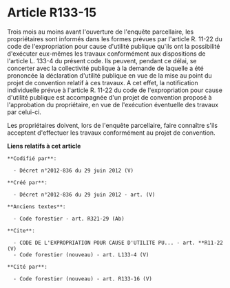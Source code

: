 # Article R133-15

Trois mois au moins avant l'ouverture de l'enquête parcellaire, les propriétaires sont informés dans les formes prévues par
l'article R. 11-22 du code de l'expropriation pour cause d'utilité publique qu'ils ont la possibilité d'exécuter eux-mêmes
les travaux conformément aux dispositions de l'article L. 133-4 du présent code. Ils peuvent, pendant ce délai, se concerter
avec la collectivité publique à la demande de laquelle a été prononcée la déclaration d'utilité publique en vue de la mise au
point du projet de convention relatif à ces travaux. A cet effet, la notification individuelle prévue à l'article R. 11-22 du
code de l'expropriation pour cause d'utilité publique est accompagnée d'un projet de convention proposé à l'approbation du
propriétaire, en vue de l'exécution éventuelle des travaux par celui-ci. 

Les propriétaires doivent, lors de l'enquête parcellaire, faire connaître s'ils acceptent d'effectuer les travaux
conformément au projet de convention.

**Liens relatifs à cet article**

	**Codifié par**:

	  - Décret n°2012-836 du 29 juin 2012 (V)

	**Créé par**:

	  - Décret n°2012-836 du 29 juin 2012 - art. (V)

	**Anciens textes**:

	  - Code forestier - art. R321-29 (Ab)

	**Cite**:

	  - CODE DE L'EXPROPRIATION POUR CAUSE D'UTILITE PU... - art. **R11-22 (V)
	  - Code forestier (nouveau) - art. L133-4 (V)

	**Cité par**:

	  - Code forestier (nouveau) - art. R133-16 (V)
